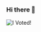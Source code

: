 ### Hi there 👋

![I Voted!](https://user-images.githubusercontent.com/3104489/97828882-616ae680-1c96-11eb-8110-4f39349b4033.gif)

<!--
**threeguys/threeguys** is a ✨ _special_ ✨ repository because its `README.md` (this file) appears on your GitHub profile.

Here are some ideas to get you started:

- 🔭 I’m currently working on ...
- 🌱 I’m currently learning ...
- 👯 I’m looking to collaborate on ...
- 🤔 I’m looking for help with ...
- 💬 Ask me about ...
- 📫 How to reach me: ...
- 😄 Pronouns: ...
- ⚡ Fun fact: ...
-->
